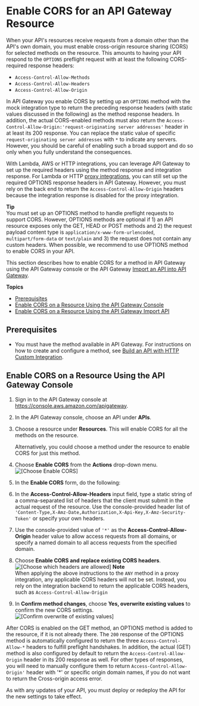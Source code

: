 # Enable CORS for an API Gateway Resource<a name="how-to-cors"></a>

When your API's resources receive requests from a domain other than the API's own domain, you must enable cross\-origin resource sharing \(CORS\) for selected methods on the resource\. This amounts to having your API respond to the `OPTIONS` preflight request with at least the following CORS\-required response headers: 
+ `Access-Control-Allow-Methods`
+ `Access-Control-Allow-Headers`
+ `Access-Control-Allow-Origin`

 In API Gateway you enable CORS by setting up an `OPTIONS` method with the mock integration type to return the preceding response headers \(with static values discussed in the following\) as the method response headers\. In addition, the actual CORS\-enabled methods must also return the `Access-Control-Allow-Origin:'request-originating server addresses'` header in at least its 200 response\. You can replace the static value of specific `request-originating server addresses` with `*` to indicate any servers\. However, you should be careful of enabling such a broad support and do so only when you fully understand the consequences\.

With Lambda, AWS or HTTP integrations, you can leverage API Gateway to set up the required headers using the method response and integration response\. For Lambda or HTTP [proxy integrations](api-gateway-set-up-simple-proxy.md), you can still set up the required OPTIONS response headers in API Gateway\. However, you must rely on the back end to return the `Access-Control-Allow-Origin` headers because the integration response is disabled for the proxy integration\.

**Tip**  
You must set up an OPTIONS method to handle preflight requests to support CORS\. However, OPTIONS methods are optional if 1\) an API resource exposes only the GET, HEAD or POST methods and 2\) the request payload content type is `application/x-www-form-urlencoded`, `multipart/form-data` or `text/plain` and 3\) the request does not contain any custom headers\. When possible, we recommend to use OPTIONS method to enable CORS in your API\.

 This section describes how to enable CORS for a method in API Gateway using the API Gateway console or the API Gateway [Import an API into API Gateway](api-gateway-import-api.md)\. 

**Topics**
+ [Prerequisites](#how-to-cors-prerequisites)
+ [Enable CORS on a Resource Using the API Gateway Console](#how-to-cors-console)
+ [Enable CORS on a Resource Using the API Gateway Import API](enable-cors-for-resource-using-swagger-importer-tool.md)

## Prerequisites<a name="how-to-cors-prerequisites"></a>
+  You must have the method available in API Gateway\. For instructions on how to create and configure a method, see [Build an API with HTTP Custom Integration](api-gateway-create-api-step-by-step.md)\. 

## Enable CORS on a Resource Using the API Gateway Console<a name="how-to-cors-console"></a>

1. Sign in to the API Gateway console at [https://console\.aws\.amazon\.com/apigateway](https://console.aws.amazon.com/apigateway)\.

1.  In the API Gateway console, choose an API under **APIs**\. 

1. Choose a resource under **Resources**\. This will enable CORS for all the methods on the resource\.

   Alternatively, you could choose a method under the resource to enable CORS for just this method\.

1. Choose **Enable CORS** from the **Actions** drop\-down menu\.  
![\[Choose Enable CORS\]](http://docs.aws.amazon.com/apigateway/latest/developerguide/images/amazon-api-gateway-enable-cors.png)

1.  In the **Enable CORS** form, do the following: 

   1.  In the **Access\-Control\-Allow\-Headers** input field, type a static string of a comma\-separated list of headers that the client must submit in the actual request of the resource\. Use the console\-provided header list of `'Content-Type,X-Amz-Date,Authorization,X-Api-Key,X-Amz-Security-Token'` or specify your own headers\. 

   1.  Use the console\-provided value of `'*'` as the **Access\-Control\-Allow\-Origin** header value to allow access requests from all domains, or specify a named domain to all access requests from the specified domain\. 

   1. Choose **Enable CORS and replace existing CORS headers**\.  
![\[Choose which headers are allowed\]](http://docs.aws.amazon.com/apigateway/latest/developerguide/images/amazon-api-gateway-enable-cors-resources.png)
**Note**  
 When applying the above instructions to the `ANY` method in a proxy integration, any applicable CORS headers will not be set\. Instead, you rely on the integration backend to return the applicable CORS headers, such as `Access-Control-Allow-Origin` 

1. In **Confirm method changes**, choose **Yes, overwrite existing values** to confirm the new CORS settings\.  
![\[Confirm overwrite of existing values\]](http://docs.aws.amazon.com/apigateway/latest/developerguide/images/amazon-api-gateway-enable-cors-confirm-method-overwrite.png)

After CORS is enabled on the GET method, an OPTIONS method is added to the resource, if it is not already there\. The `200` response of the OPTIONS method is automatically configured to return the three `Access-Control-Allow-*` headers to fulfill preflight handshakes\. In addition, the actual \(GET\) method is also configured by default to return the `Access-Control-Allow-Origin` header in its 200 response as well\. For other types of responses, you will need to manually configure them to return `Access-Control-Allow-Origin'` header with '\*' or specific origin domain names, if you do not want to return the Cross\-origin access error\.

As with any updates of your API, you must deploy or redeploy the API for the new settings to take effect\.